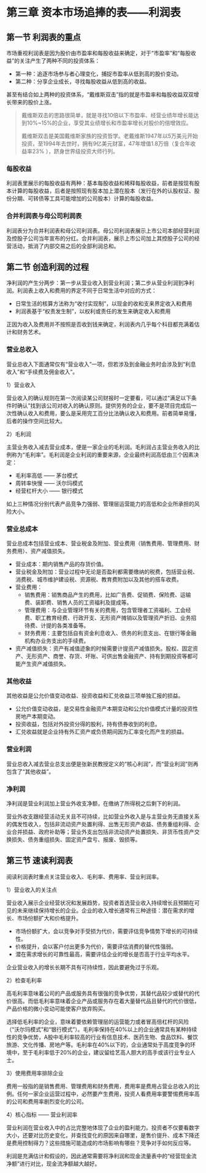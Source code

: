 # 第三章 资本市场追捧的表——利润表

## 第一节 利润表的重点

市场重视利润表是因为股价由市盈率和每股收益来确定，对于“市盈率”和“每股收益”的关注产生了两种不同的投资体系：

- 第一种：追逐市场参与者心理变化，捕捉市盈率从低到高的股价变动。
- 第二种：分享企业成长，寻找每股收益从低到高的收益。

甚至有结合如上两种的投资体系，“戴维斯双击”指的就是市盈率和每股收益双双增长带来的股价上涨。

> 戴维斯双击的思路很简单，就是寻找10倍以下市盈率、经营业绩年增长能达到10%~15%的企业，享受其业绩增长和市盈率增长对股价的倍增效应。
>
> 戴维斯双击是美国戴维斯家族的投资哲学。老戴维斯1947年以5万美元开始投资，至1994年去世时，拥有9亿美元财富，47年增值1.8万倍（复合年收益率23% ），跻身世界级投资大师行列。

### 每股收益

利润表里展示的每股收益有两种：基本每股收益和稀释每股收益，前者是按现有股本计算的每股收益，后者是按照现有股本加上潜在股本（发行在外的认股权证、股份分期、可转债等工具可能增加的公司股本）计算的每股收益。

### 合并利润表与母公司利润表

利润表分为合并利润表和母公司利润表。母公司利润表展示上市公司本部经营利润及控股子公司当年宣布的分红。合并利润表，展示上市公司加上其控股子公司的经营活动，抵消了内部交易之后的全部利润总和。

## 第二节 创造利润的过程

净利润的产生分两步：第一步从营业收入到营业利润；第二步从营业利润到净利润。利润表上收入和费用的界定不同于日常生活中对应的方式：

- 日常生活的核算方法称为“收付实现制”，以现金的收和支来界定收入和费用
- 利润表基于“权责发生制”，以权利或责任的发生来确定收入和费用

正因为收入及费用并不按照是否收到钱来确定，利润表内几乎每个科目都充满着估计和财务艺术。

### 营业总收入

营业总收入下面通常仅有“营业收入”一项，但若涉及到金融业务时会涉及到“利息收入”和“手续费及佣金收入”。

1）营业收入

营业收入的确认规则在第一次阅读某公司财报时一定要看，可以通过“满足以下条件时确认”找到该公司对收入的确认原则。提供劳务的企业，要不是项目完成后一次性确认收入和费用，要么是采用完工百分比法确认收入和费用。前者简单易懂，后者的操作空间比较大。

2）毛利润

主营业务收入减去营业成本，便是一家企业的毛利润。毛利润占主营业务收入的比例称为“毛利率”。毛利润是企业利润的重要来源，企业最终利润高低由三个因素决定：

- 毛利率高低 —— 茅台模式
- 周转率快慢 —— 沃尔玛模式
- 经营杠杆大小 —— 银行模式

如上三种情况分别代表产品竞争力强弱、管理层运营能力的高低和企业所承担的风险大小。

### 营业总成本

营业总成本包括营业成本、营业税金及附加、营业费用（销售费用、管理费用、财务费用）、资产减值损失。

- 营业成本：期内销售产品的存货价值。
- 营业税金及附加：营业过程中无论是否盈利都需要缴纳的税费，包括营业税、消费税、城市维护建设税、资源税、教育费附加以及其他的搭车收费。
- 营业费用：
  - 销售费用：销售商品产生的费用，比如广告费、促销费、保险费、运输费、装卸费、销售人员的工资福利及提成等。
  - 管理费用：与企业管理环节有关的费用，包含管理者工资福利、工会经费、职工教育经费、行政开支、无形资产摊销以及管理资产折旧、业务招待费、计提的各类准备等。
  - 财务费用：主要包括自有资金利息收入、债务的利息支出、在银行等金融机构办业务支出的手续费。
- 资产减值损失：资产有减值迹象的时候需要计提资产减值损失。股权、固定资产、无形资产、商誉、存货、坏账、可供出售金融资产、持有到期投资等都可能产生资产减值损失。

### 其他收益

其他收益是公允价值变动收益、投资收益和汇兑收益三项单独汇报的损益。

- 公允价值变动收益，是交易性金融资产本期变动和公允价值模式计量的投资性房地产本期变动。
- 投资收益，包括对外投资分得的股利，持有债券收到的利息。
- 汇兑收益就是企业持有外汇资产或负债期间因为汇率变化而产生的损益。

### 营业利润

营业总收入减去营业总支出便是张新民教授定义的“核心利润”，而“营业利润”则再包含了“其他收益”。

### 净利润

净利润是营业利润加上营业外收支净额，在缴纳了所得税之后剩下的利润。

营业外收支跟经营活动无关且不可持续，比如营业外收入是与主营业务无直接关系的偶发性收入，包括非流动资产处置利得、出售无形资产收益、债务重组利得、企业合并损益、政府补助等；营业外支出包括非流动资产处置损失、非货币性资产交换损失、债务重组损失、固定资产盘亏、报废、毁损等。

## 第三节 速读利润表

阅读利润表时重点关注营业收入、毛利率、费用率、营业利润率。

1）营业收入的关注点

营业收入展示企业经营状况和发展趋势，投资者首选营业收入持续增长且预期在可见的未来继续保持增长的企业。企业的收入增长通常有三种途径：潜在需求的增长、市场份额扩大和价格提升。

- 市场份额扩大，会以竞争对手受损为代价，需要评估竞争情势下增长的可持续性。
- 价格提升，会以客户付出更多为代价，需要评估消费的替代性强弱。
- 潜在需求增长的可靠性最高，需要评估企业的增长是否高于行业平均水平。

企业营业收入的增长长期不具有可持续性，因此要避免过于乐观。

2）检查毛利率

高毛利率意味着公司的产品或服务具有很强的竞争优势，其替代品较少或替代的代价很高。而低毛利率意味着企业产品或服务存在着大量替代品且替代的代价很低，产品价格的微小变动可能使客户放弃购买。

选择低毛利率的企业，意味着要依赖管理层的运营能力或者冒高倍杠杆的风险（“沃尔玛模式”和“银行模式”）。毛利率保持在40%以上的企业通常具有某种持续性的竞争优势，A股中毛利率较高的行业有信息技术、医药生物、食品饮料、餐饮旅游、文化传播、房地产等。毛利率在40%以下的，企业通常处于高度竞争的环境中，至于毛利率低于20%的企业，建议留给艺高人胆大的高手或该行业专业人士。

3）使用费用率排除企业

费用一般指的是销售费用、管理费用和财务费用，费用率是费用占营业总收入的比例。任何一家企业运营过程中，必然要产生费用，投资人看费用率要警惕费用率高的公司和费用率剧烈变化的公司。

4）核心指标 —— 营业利润率

营业利润在营业收入中的占比完整地体现了企业的盈利能力。投资者不仅要看数字大小，还要对比历史变化，并查找变化的原因来自哪里，是售价提升、成本下降还是费用控制得力？这些措施可能造成的市场影响有哪些？竞争对手如何反应等。


利润是充满估计和假设的，因此通常需要将净利润和现金流量表中的“经营现金流净额”进行对比，现金流净额越大越好。
